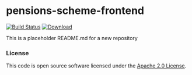 
# pensions-scheme-frontend

[![Build Status](https://travis-ci.org/hmrc/pensions-scheme-frontend.svg?branch=master)](https://travis-ci.org/hmrc/pensions-scheme-frontend) [ ![Download](https://api.bintray.com/packages/hmrc/releases/pensions-scheme-frontend/images/download.svg) ](https://bintray.com/hmrc/releases/pensions-scheme-frontend/_latestVersion)

This is a placeholder README.md for a new repository

### License

This code is open source software licensed under the [Apache 2.0 License]("http://www.apache.org/licenses/LICENSE-2.0.html").
    